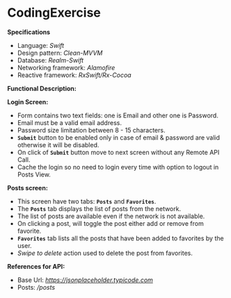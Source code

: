 # CodingExercise
**Specifications**
-  Language: *Swift*
-  Design pattern: *Clean-MVVM*
-  Database: *Realm-Swift*
-  Networking framework: *Alamofire*
-  Reactive framework: *RxSwift/Rx-Cocoa*
 
 
**Functional Description:**

**Login Screen:**
- Form contains two text fields: one is Email and other one is Password.
- Email must be a valid email address.
- Password size limitation between 8 - 15 characters.
- **`Submit`** button to be enabled only in case of email & password are valid otherwise it will be disabled.
- On click of **`Submit`** button move to next screen without any Remote API Call.
- Cache the login so no need to login every time with option to logout in Posts View.
 
**Posts screen:**
- This screen have two tabs: **`Posts`** and **`Favorites`**.
- The **`Posts`** tab displays the list of posts from the network.
- The list of posts are available even if the network is not available.
- On clicking a post, will toggle the post either add or remove from favorite.
- **`Favorites`** tab lists all the posts that have been added to favorites by the user.
- *Swipe to delete* action used to delete the post from favorites.
 
**References for API:**
- Base Url: *https://jsonplaceholder.typicode.com*
- Posts: */posts*
